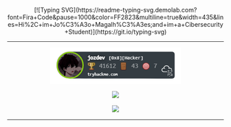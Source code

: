 <p align="center">[![Typing SVG](https://readme-typing-svg.demolab.com?font=Fira+Code&pause=1000&color=FF2823&multiline=true&width=435&lines=Hi%2C+im+Jo%C3%A3o+Magalh%C3%A3es;and+im+a+Cibersecurity+Student)](https://git.io/typing-svg)
</p>

---
<p align="center">
  <a href="https://tryhackme.com/p/jozdev"><img src="https://github.com/jozdev/jozdev/blob/main/assets/thm_trophie.png"></a>
</p>

<p align="center"><img src="https://komarev.com/ghpvc/?username=jozdev&style=flat-square" /></p>
<p align="center">
<a href="https://spotify-github-profile.vercel.app/api/view?uid=wj2k9mnpz8rif2wbjycvxginb&redirect=true">
<img src="https://spotify-github-profile.vercel.app/api/view?uid=wj2k9mnpz8rif2wbjycvxginb&cover_image=true&theme=novatorem&bar_color=474847&bar_color_cover=false" />
</a>
</p>

---

